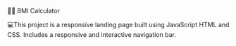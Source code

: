 🏋️‍♂️ BMI Calculator 

💻This project is a responsive landing page built using JavaScript HTML and CSS. Includes a responsive and interactive navigation bar.
